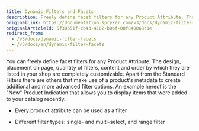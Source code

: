 ```yaml
---
title: Dynamic Filters and Facets
description: Freely define facet filters for any Product Attribute. The design, placement on page, quantity of filters, content and order are completely customizable.
originalLink: https://documentation.spryker.com/v3/docs/dynamic-filter-facets
originalArticleId: 5f38351f-cb43-4102-b0bf-00f840068c1e
redirect_from:
  - /v3/docs/dynamic-filter-facets
  - /v3/docs/en/dynamic-filter-facets
---
```


You can freely define facet filters for any Product Attribute. The design, placement on page, quantity of filters, content and order by which they are listed in your shop are completely customizable. Apart from the Standard Filters there are others that make use of a product's metadata to create additional and more advanced filter options. An example hereof is the "New" Product Indication that allows you to display items that were added to your catalog recently.

- Every product attribute can be used as a filter

- Different filter types: single- and multi-select, and range filter
